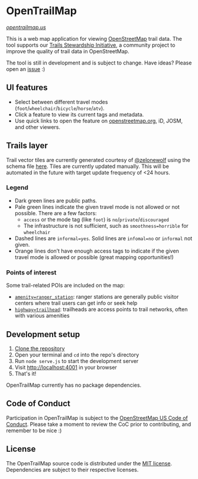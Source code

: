 # OpenTrailMap

_[opentrailmap.us](https://opentrailmap.us)_

This is a web map application for viewing [OpenStreetMap](https://openstreetmap.org/about) trail data. The tool supports our [Trails Stewardship Initiative](https://openstreetmap.us/our-work/trails/), a community project to improve the quality of trail data in OpenStreetMap.

The tool is still in development and is subject to change. Have ideas? Please open an [issue](https://github.com/osmus/OpenTrailMap/issues) :)

## UI features
- Select between different travel modes (`foot`/`wheelchair`/`bicycle`/`horse`/`atv`).
- Click a feature to view its current tags and metadata.
- Use quick links to open the feature on [openstreetmap.org](https://openstreetmap.org), iD, JOSM, and other viewers.

## Trails layer
Trail vector tiles are currently generated courtesy of [@zelonewolf](https://github.com/zelonewolf) using the schema file [here](https://github.com/ZeLonewolf/planetiler-scripts/blob/main/layers/osmus_trails.yml). Tiles are currently updated manually. This will be automated in the future with target update frequency of <24 hours.

### Legend
- Dark green lines are public paths.
- Pale green lines indicate the given travel mode is not allowed or not possible. There are a few factors:
  - `access` or the mode tag (like `foot`) is `no`/`private`/`discouraged`
  - The infrastructure is not sufficient, such as `smoothness=horrible` for `wheelchair`
- Dashed lines are `informal=yes`. Solid lines are `infomal=no` or `informal` not given.
- Orange lines don’t have enough access tags to indicate if the given travel mode is allowed or possible (great mapping opportunities!)

### Points of interest
Some trail-related POIs are included on the map:
- [`amenity=ranger_station`](https://wiki.openstreetmap.org/wiki/Tag:amenity%3Dranger_station): ranger stations are generally public visitor centers where trail users can get info or seek help
- [`highway=trailhead`](https://wiki.openstreetmap.org/wiki/Tag:highway%3Dtrailhead): trailheads are access points to trail networks, often with various amenities

## Development setup
1. [Clone the repository](https://docs.github.com/en/repositories/creating-and-managing-repositories/cloning-a-repository)
2. Open your terminal and `cd` into the repo's directory
3. Run `node serve.js` to start the development server
4. Visit [http://localhost:4001](http://localhost:4001) in your browser
5. That's it!

OpenTrailMap currently has no package dependencies.

## Code of Conduct

Participation in OpenTrailMap is subject to the [OpenStreetMap US Code of Conduct](https://wiki.openstreetmap.org/wiki/Foundation/Local_Chapters/United_States/Code_of_Conduct_Committee/OSM_US_Code_of_Conduct). Please take a moment to review the CoC prior to contributing, and remember to be nice :)

## License

The OpenTrailMap source code is distributed under the [MIT license](https://github.com/osmus/OpenTrailMap/blob/main/LICENSE). Dependencies are subject to their respective licenses.
